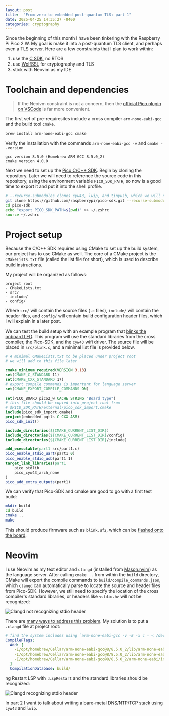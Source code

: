 ```yaml
---
layout: post
title:  "From zero to embedded post-quantum TLS: part 1"
date: 2025-04-25 14:35:27 -0400
categories: cryptography
---
```


Since the beginning of this month I have been tinkering with the Raspberry Pi Pico 2 W. My goal is make it into a post-quantum TLS client, and perhaps even a TLS server. Here are a few constraints that I plan to work within:

1. use the [C SDK](https://github.com/raspberrypi/pico-sdk/tree/master), no RTOS
1. use [WolfSSL](https://github.com/wolfSSL/wolfssl) for cryptography and TLS
1. stick with Neovim as my IDE

# Toolchain and dependencies
> If the Neoivm constraint is not a concern, then the [official Pico plugin on VSCode](https://marketplace.visualstudio.com/items?itemName=raspberry-pi.raspberry-pi-pico) is far more convenient.

The first set of pre-requiresites include a cross compiler `arm-none-eabi-gcc` and the build tool `cmake`.

```bash
brew install arm-none-eabi-gcc cmake
```

Verify the installation with the commands `arm-none-eabi-gcc -v` and `cmake --version`

```
gcc version 8.5.0 (Homebrew ARM GCC 8.5.0_2)
cmake version 4.0.0
```

Next we need to set up the [Pico C/C++ SDK](https://github.com/raspberrypi/pico-sdk/tree/master). Begin by cloning the repository. Later we will need to reference the source code in this repository, using the environment variable `PICO_SDK_PATH`, so now is a good time to export it and put it into the shell profile.

```bash
# --recurse-submodules clones cyw43, lwip, and tinyusb, which we will need
git clone https://github.com/raspberrypi/pico-sdk.git --recurse-submodules
cd pico-sdk
echo "export PICO_SDK_PATH=$(pwd)" >> ~/.zshrc
source ~/.zshrc
```

# Project setup
Because the C/C++ SDK requires using CMake to set up the build system, our project has to use CMake as well. The core of a CMake project is the `CMakeLists.txt` file (called the list file for short), which is used to describe build instructions.

My project will be organized as follows:

```
project root
- CMakeLists.txt
- src/
- include/
- config/
```

Where `src/` will contain the source files (`.c` files), `include/` will contain the header files, and `config/` will contain build configuration header files, which I will explain in a later post.

We can test the build setup with an example program that [blinks the onboard LED](https://github.com/raspberrypi/pico-examples/blob/master/pico_w/wifi/blink/picow_blink.c). This program will use the standard libraries from the cross compiler, the Pico-SDK, and the `cyw43` wifi driver. The source file will be placed in `src/blink.c`, and a minimal list file is provided below.

```cmake
# A minimal CMakeLists.txt to be placed under project root
# we will add to this file later

cmake_minimum_required(VERSION 3.13)
set(CMAKE_C_STANDARD 11)
set(CMAKE_CXX_STANDARD 17)
# export compile commands is important for language server
set(CMAKE_EXPORT_COMPILE_COMMANDS ON)

set(PICO_BOARD pico2_w CACHE STRING "Board type")
# this file should be copied into project root from 
# $PICO_SDK_PATH/external/pico_sdk_import.cmake
include(pico_sdk_import.cmake)
project(embedded-pqtls C CXX ASM)
pico_sdk_init()

include_directories(${CMAKE_CURRENT_LIST_DIR})
include_directories(${CMAKE_CURRENT_LIST_DIR}/config)
include_directories(${CMAKE_CURRENT_LIST_DIR}/include)

add_executable(part1 src/part1.c)
pico_enable_stdio_uart(part1 0)
pico_enable_stdio_usb(part1 1)
target_link_libraries(part1
    pico_stdlib 
    pico_cyw43_arch_none
)
pico_add_extra_outputs(part1)
```

We can verify that Pico-SDK and cmake are good to go with a first test build:

```bash
mkdir build
cd build
cmake ..
make
```

This should produce firmware such as `blink.uf2`, which can be [flashed onto the board](https://www.raspberrypi.com/documentation/microcontrollers/c_sdk.html#your-first-binaries).

# Neovim
I use Neovim as my text editor and `clangd` (installed from [Mason.nvim](https://github.com/williamboman/mason.nvim)) as the language server. After calling `cmake ..` from within the `build` directory, CMake will export the compile commands to `build/compile_commands.json`, which `clangd` can automatically parse to locate the source and header files from Pico-SDK. However, we still need to specify the location of the cross compiler's standard libraries, or headers like `<stdio.h>` will not be recognized:

![Clangd not recognizing stdio header](/assets/imgs/neovim-pico2w-missing-stdlib.png)

There are [many ways to address this problem](https://www.reddit.com/r/raspberrypipico/comments/m5lsmw/nvim_for_picosdk_and_c/). My solution is to put a `.clangd` file at project root:

```yaml
# find the system includes using `arm-none-eabi-gcc -v -E -x c - < /dev/null`
CompileFlags:
  Add: [
    -I/opt/homebrew/Cellar/arm-none-eabi-gcc@8/8.5.0_2/lib/arm-none-eabi-gcc/8/gcc/arm-none-eabi/8.5.0/include,
    -I/opt/homebrew/Cellar/arm-none-eabi-gcc@8/8.5.0_2/lib/arm-none-eabi-gcc/8/gcc/arm-none-eabi/8.5.0/include-fixed,
    -I/opt/homebrew/Cellar/arm-none-eabi-gcc@8/8.5.0_2/arm-none-eabi/include,
  ]
  CompilationDatabase: build/
```
ng 
Restart LSP with `:LspRestart` and the standard libraries should be recognized:

![Clangd recognizing stdio header](/assets/imgs/neovim-recognizing-stdlib.png)

In part 2 I want to talk about writing a bare-metal DNS/NTP/TCP stack using `cyw43` and `lwip`.